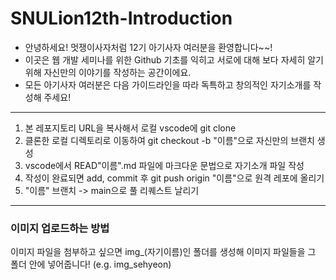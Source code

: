 # SNULion12th-Introduction
- 안녕하세요! 멋쟁이사자처럼 12기 아기사자 여러분을 환영합니다~~!
- 이곳은 웹 개발 세미나를 위한 Github 기초를 익히고 서로에 대해 보다 자세히 알기 위해 자신만의 이야기를 작성하는 공간이에요.
- 모든 아기사자 여러분은 다음 가이드라인을 따라 독특하고 창의적인 자기소개를 작성해 주세요!
---
1. 본 레포지토리 URL을 복사해서 로컬 vscode에 git clone
2. 클론한 로컬 디렉토리로 이동하여 git checkout -b "이름"으로 자신만의 브랜치 생성
3. vscode에서 READ"이름".md 파일에 마크다운 문법으로 자기소개 파일 작성
4. 작성이 완료되면 add, commit 후 git push origin "이름"으로 원격 레포에 올리기
5. "이름" 브랜치 -> main으로 풀 리퀘스트 날리기
---
### 이미지 업로드하는 방법
이미지 파일을 첨부하고 싶으면 img_(자기이름)인 폴더를 생성해 이미지 파일들을 그 폴더 안에 넣어줍니다!
(e.g. img_sehyeon)
